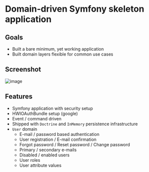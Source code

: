 # Domain-driven Symfony skeleton application

## Goals

- Built a bare minimum, yet working application
- Built domain layers flexible for common use cases

## Screenshot

![image](https://user-images.githubusercontent.com/1047696/31588014-2256f05a-b1ec-11e7-9a27-e0bc963041eb.png)

## Features

- Symfony application with security setup
- HWIOAuthBundle setup (google)
- Event / command driven
- Shipped with `Doctrine` and `InMemory` persistence infrastructure
- `User` domain
  - E-mail / password based authentication
  - User registration / E-mail confirmation
  - Forgot password / Reset password / Change password
  - Primary / secondary e-mails
  - Disabled / enabled users
  - User roles
  - User attribute values
